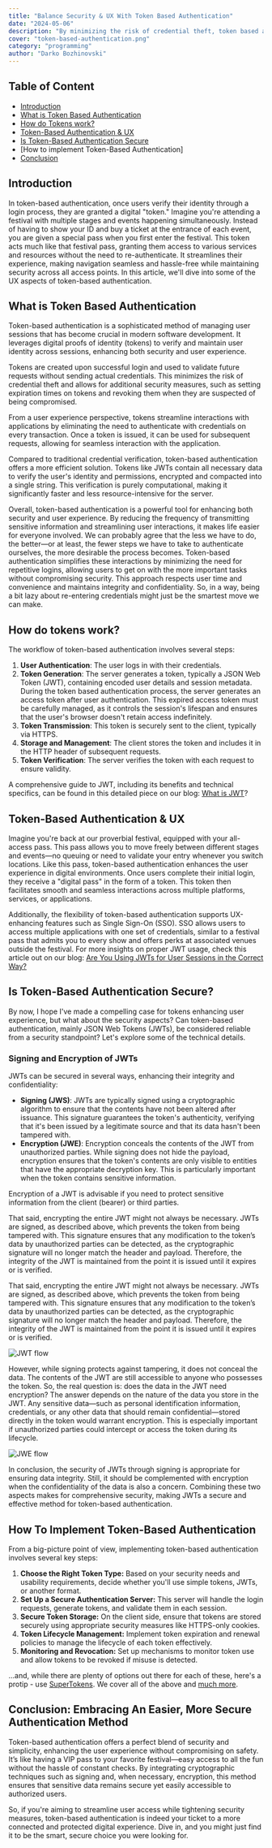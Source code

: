 ```yaml
---
title: "Balance Security & UX With Token Based Authentication"
date: "2024-05-06"
description: "By minimizing the risk of credential theft, token based authentication grants users access to resources without the need to re-authenticate."
cover: "token-based-authentication.png"
category: "programming"
author: "Darko Bozhinovski"
---
```


## Table of Content
- [Introduction](#introduction)
- [What is Token Based Authentication](#what-is-token-based-authentication)
- [How do Tokens work?](#how-do-tokens-work)
- [Token-Based Authentication & UX](#token-based-authentication--ux)
- [Is Token-Based Authentication Secure](#is-token-based-authentication-secure)
- [How to implement Token-Based Authentication]
- [Conclusion](#conclusion-embracing-an-easier-more-secure-authentication-method)

## Introduction
In token-based authentication, once users verify their identity through a login process, they are granted a digital "token." Imagine you're attending a festival with multiple stages and events happening simultaneously. Instead of having to show your ID and buy a ticket at the entrance of each event, you are given a special pass when you first enter the festival. This token acts much like that festival pass, granting them access to various services and resources without the need to re-authenticate. It streamlines their experience, making navigation seamless and hassle-free while maintaining security across all access points. In this article, we'll dive into some of the UX aspects of token-based authentication.

## What is Token Based Authentication

Token-based authentication is a sophisticated method of managing user sessions that has become crucial in modern software development. It leverages digital proofs of identity (tokens) to verify and maintain user identity across sessions, enhancing both security and user experience. 

Tokens are created upon successful login and used to validate future requests without sending actual credentials. This minimizes the risk of credential theft and allows for additional security measures, such as setting expiration times on tokens and revoking them when they are suspected of being compromised. 

From a user experience perspective, tokens streamline interactions with applications by eliminating the need to authenticate with credentials on every transaction. Once a token is issued, it can be used for subsequent requests, allowing for seamless interaction with the application. 

Compared to traditional credential verification, token-based authentication offers a more efficient solution. Tokens like JWTs contain all necessary data to verify the user's identity and permissions, encrypted and compacted into a single string. This verification is purely computational, making it significantly faster and less resource-intensive for the server. 

Overall, token-based authentication is a powerful tool for enhancing both security and user experience. By reducing the frequency of transmitting sensitive information and streamlining user interactions, it makes life easier for everyone involved.
We can probably agree that the less we have to do, the better—or at least, the fewer steps we have to take to authenticate ourselves, the more desirable the process becomes. Token-based authentication simplifies these interactions by minimizing the need for repetitive logins, allowing users to get on with the more important tasks without compromising security. This approach respects user time and convenience and maintains integrity and confidentiality. So, in a way, being a bit lazy about re-entering credentials might just be the smartest move we can make.

## How do tokens work?
The workflow of token-based authentication involves several steps:
1. **User Authentication**: The user logs in with their credentials.
2. **Token Generation**: The server generates a token, typically a JSON Web Token (JWT), containing encoded user details and session metadata. During the token based authentication process, the server generates an access token after user authentication. This expired access token must be carefully managed, as it controls the session's lifespan and ensures that the user's browser doesn't retain access indefinitely.
3. **Token Transmission**: This token is securely sent to the client, typically via HTTPS.
4. **Storage and Management**: The client stores the token and includes it in the HTTP header of subsequent requests.
5. **Token Verification**: The server verifies the token with each request to ensure validity.

A comprehensive guide to JWT, including its benefits and technical specifics, can be found in this detailed piece on our blog: [What is JWT](https://supertokens.com/blog/what-is-jwt)?

## Token-Based Authentication & UX

Imagine you're back at our proverbial festival, equipped with your all-access pass. This pass allows you to move freely between different stages and events—no queuing or need to validate your entry whenever you switch locations. Like this pass, token-based authentication enhances the user experience in digital environments. Once users complete their initial login, they receive a "digital pass" in the form of a token. This token then facilitates smooth and seamless interactions across multiple platforms, services, or applications.

Additionally, the flexibility of token-based authentication supports UX-enhancing features such as Single Sign-On (SSO). SSO allows users to access multiple applications with one set of credentials, similar to a festival pass that admits you to every show and offers perks at associated venues outside the festival. For more insights on proper JWT usage, check this article out on our blog: [Are You Using JWTs for User Sessions in the Correct Way?](https://supertokens.com/blog/are-you-using-jwts-for-user-sessions-in-the-correct-way)

## Is Token-Based Authentication Secure?

By now, I hope I've made a compelling case for tokens enhancing user experience, but what about the security aspects? Can token-based authentication, mainly JSON Web Tokens (JWTs), be considered reliable from a security standpoint? Let's explore some of the technical details.

### Signing and Encryption of JWTs

JWTs can be secured in several ways, enhancing their integrity and confidentiality:

- **Signing (JWS)**: JWTs are typically signed using a cryptographic algorithm to ensure that the contents have not been altered after issuance. This signature guarantees the token's authenticity, verifying that it's been issued by a legitimate source and that its data hasn't been tampered with.
- **Encryption (JWE)**: Encryption conceals the contents of the JWT from unauthorized parties. While signing does not hide the payload, encryption ensures that the token's contents are only visible to entities that have the appropriate decryption key. This is particularly important when the token contains sensitive information.

Encryption of a JWT is advisable if you need to protect sensitive information from the client (bearer) or third parties.

That said, encrypting the entire JWT might not always be necessary. JWTs are signed, as described above, which prevents the token from being tampered with. This signature ensures that any modification to the token’s data by unauthorized parties can be detected, as the cryptographic signature will no longer match the header and payload. Therefore, the integrity of the JWT is maintained from the point it is issued until it expires or is verified.

That said, encrypting the entire JWT might not always be necessary. JWTs are signed, as described above, which prevents the token from being tampered with. This signature ensures that any modification to the token’s data by unauthorized parties can be detected, as the cryptographic signature will no longer match the header and payload. Therefore, the integrity of the JWT is maintained from the point it is issued until it expires or is verified.

![JWT flow](./JWT.png)

However, while signing protects against tampering, it does not conceal the data. The contents of the JWT are still accessible to anyone who possesses the token. So, the real question is: does the data in the JWT need encryption? The answer depends on the nature of the data you store in the JWT. Any sensitive data—such as personal identification information, credentials, or any other data that should remain confidential—stored directly in the token would warrant encryption. This is especially important if unauthorized parties could intercept or access the token during its lifecycle.

![JWE flow](./JWE.png)

In conclusion, the security of JWTs through signing is appropriate for ensuring data integrity. Still, it should be complemented with encryption when the confidentiality of the data is also a concern. Combining these two aspects makes for comprehensive security, making JWTs a secure and effective method for token-based authentication.

## How To Implement Token-Based Authentication

From a big-picture point of view, implementing token-based authentication involves several key steps:

1. **Choose the Right Token Type:** Based on your security needs and usability requirements, decide whether you'll use simple tokens, JWTs, or another format.
2. **Set Up a Secure Authentication Server:** This server will handle the login requests, generate tokens, and validate them in each session.
3. **Secure Token Storage:** On the client side, ensure that tokens are stored securely using appropriate security measures like HTTPS-only cookies.
4. **Token Lifecycle Management:** Implement token expiration and renewal policies to manage the lifecycle of each token effectively.
5. **Monitoring and Revocation:** Set up mechanisms to monitor token use and allow tokens to be revoked if misuse is detected.

...and, while there are plenty of options out there for each of these, here's a protip - use [SuperTokens](https://supertokens.com/). We cover all of the above and [much more](https://supertokens.com/product).

## Conclusion: Embracing An Easier, More Secure Authentication Method

Token-based authentication offers a perfect blend of security and simplicity, enhancing the user experience without compromising on safety. It’s like having a VIP pass to your favorite festival—easy access to all the fun without the hassle of constant checks. By integrating cryptographic techniques such as signing and, when necessary, encryption, this method ensures that sensitive data remains secure yet easily accessible to authorized users.

So, if you're aiming to streamline user access while tightening security measures, token-based authentication is indeed your ticket to a more connected and protected digital experience. Dive in, and you might just find it to be the smart, secure choice you were looking for.
